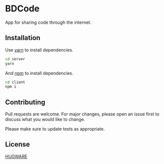 # BDCode

App for sharing code through the internet.
## Installation

Use [yarn](https://yarnpkg.com/) to install dependencies.

```bash
cd server
yarn
```

And [npm](https://www.npmjs.com/) to install dependencies.

```bash
cd client
npm i
```


## Contributing

Pull requests are welcome. For major changes, please open an issue first
to discuss what you would like to change.

Please make sure to update tests as appropriate.

## License

[HUGWARE](http://hugware.org/)
